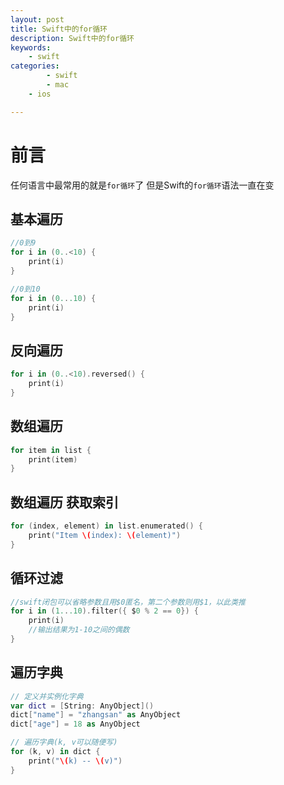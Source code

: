 ```yaml
---
layout: post
title: Swift中的for循环
description: Swift中的for循环
keywords: 
    - swift
categories: 
        - swift
        - mac
	- ios

---
```


# 前言

任何语言中最常用的就是`for循环`了  但是Swift的`for循环`语法一直在变

## 基本遍历

```swift
//0到9
for i in (0..<10) {
    print(i)
}

//0到10
for i in (0...10) {
    print(i)
}
```

## 反向遍历

```swift
for i in (0..<10).reversed() {
    print(i)
}
```

## 数组遍历

```swift
for item in list {
  	print(item)
}
```

## 数组遍历 获取索引

```swift
for (index, element) in list.enumerated() {
    print("Item \(index): \(element)")
}
```

## 循环过滤

```swift
//swift闭包可以省略参数且用$0匿名，第二个参数则用$1，以此类推
for i in (1...10).filter({ $0 % 2 == 0}) {
    print(i)
    //输出结果为1-10之间的偶数
}
```

## 遍历字典

```swift
// 定义并实例化字典
var dict = [String: AnyObject]()
dict["name"] = "zhangsan" as AnyObject
dict["age"] = 18 as AnyObject

// 遍历字典(k, v可以随便写)
for (k, v) in dict {
    print("\(k) -- \(v)")
}
```





